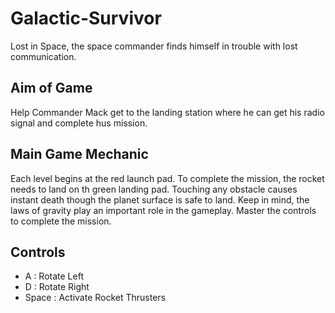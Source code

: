# Galactic-Survivor
 
Lost in Space, the space commander finds himself in trouble with lost communication.

## Aim of Game

Help Commander Mack get to the landing station where he can get his radio signal and complete hus mission.

## Main Game Mechanic

Each level begins at the red launch pad. To complete the mission, the rocket needs to land on th green landing pad. Touching any obstacle causes instant death though the planet surface is safe to land. Keep in mind, the laws of gravity play an important role in the gameplay. Master the controls to complete the mission.

## Controls

* A : Rotate Left
* D : Rotate Right
* Space : Activate Rocket Thrusters
